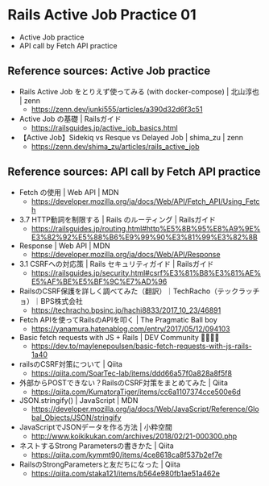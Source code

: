 # Rails Active Job Practice 01
- Active Job practice
- API call by Fetch API practice

## Reference sources: Active Job practice
- Rails Active Job をとりえず使ってみる (with docker-compose) | 北山淳也 | zenn
  - https://zenn.dev/junki555/articles/a390d32d6f3c51
- Active Job の基礎 | Railsガイド
  - https://railsguides.jp/active_job_basics.html
- 【Active Job】Sidekiq vs Resque vs Delayed Job | shima_zu | zenn
  - https://zenn.dev/shima_zu/articles/rails_active_job

## Reference sources: API call by Fetch API practice
- Fetch の使用 | Web API | MDN
  - https://developer.mozilla.org/ja/docs/Web/API/Fetch_API/Using_Fetch
- 3.7 HTTP動詞を制限する | Rails のルーティング | Railsガイド
  - https://railsguides.jp/routing.html#http%E5%8B%95%E8%A9%9E%E3%82%92%E5%88%B6%E9%99%90%E3%81%99%E3%82%8B
- Response | Web API | MDN
  - https://developer.mozilla.org/ja/docs/Web/API/Response
- 3.1 CSRFへの対応策 | Rails セキュリティガイド | Railsガイド
  - https://railsguides.jp/security.html#csrf%E3%81%B8%E3%81%AE%E5%AF%BE%E5%BF%9C%E7%AD%96
- RailsのCSRF保護を詳しく調べてみた（翻訳）｜TechRacho（テックラッチョ）｜BPS株式会社
  - https://techracho.bpsinc.jp/hachi8833/2017_10_23/46891
- Fetch APIを使ってRailsのAPIを叩く | The Pragmatic Ball boy
  - https://yanamura.hatenablog.com/entry/2017/05/12/094103
- Basic fetch requests with JS + Rails | DEV Community 👩‍💻👨‍💻
  - https://dev.to/maylenepoulsen/basic-fetch-requests-with-js-rails-1a40
- railsのCSRF対策について | Qiita
  - https://qiita.com/SoarTec-lab/items/ddd66a57f0a828a8f5f8
- 外部からPOSTできない？RailsのCSRF対策をまとめてみた | Qiita
  - https://qiita.com/KumatoraTiger/items/cc6a1107374cce500e6d
- JSON.stringify() | JavaScript | MDN
  - https://developer.mozilla.org/ja/docs/Web/JavaScript/Reference/Global_Objects/JSON/stringify
- JavaScriptでJSONデータを作る方法 | 小粋空間
  - http://www.koikikukan.com/archives/2018/02/21-000300.php
- ネストするStrong Parametersの書きかた | Qiita
  - https://qiita.com/kymmt90/items/4ce8618ca8f537b2ef7e
- RailsのStrongParametersと友だちになった | Qiita
  - https://qiita.com/staka121/items/b564e980fb1ae51a462e
